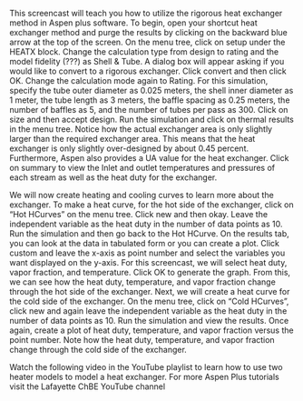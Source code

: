 This screencast will teach you how to utilize the rigorous heat exchanger method in Aspen plus software. To begin, open your shortcut heat exchanger method and purge the results by clicking on the backward blue arrow at the top of the screen. On the menu tree, click on setup under the HEATX block. Change the calculation type from design to rating and the model fidelity (???) as Shell & Tube. A dialog box will appear asking if you would like to convert to a rigorous exchanger. Click convert and then click OK. Change the calculation mode again to Rating. For this simulation, specify the tube outer diameter as 0.025 meters, the shell inner diameter as 1 meter, the tube length as 3 meters, the baffle spacing as 0.25 meters, the number of baffles as 5, and the number of tubes per pass as 300. Click on size and then accept design. Run the simulation and click on thermal results in the menu tree. Notice how the actual exchanger area is only slightly larger than the required exchanger area. This means that the heat exchanger is only slightly over-designed by about 0.45 percent. Furthermore, Aspen also provides a UA value for the heat exchanger. Click on summary to view the Inlet and outlet temperatures and pressures of each stream as well as the heat duty for the exchanger. 

We will now create heating and cooling curves to learn more about the exchanger. To make a heat curve, for the hot side of the exchanger, click on “Hot HCurves” on the menu tree. Click new and then okay. Leave the independent variable as the heat duty in the number of data points as 10. Run the simulation and then go back to the Hot HCurve. On the results tab, you can look at the data in tabulated form or you can create a plot. Click custom and leave the x-axis as point number and select the variables you want displayed on the y-axis. For this screencast, we will select heat duty, vapor fraction, and temperature. Click OK to generate the graph. From this, we can see how the heat duty, temperature, and vapor fraction change through the hot side of the exchanger. Next, we will create a heat curve for the cold side of the exchanger. On the menu tree, click on “Cold HCurves”, click new and again leave the independent variable as the heat duty in the number of data points as 10. Run the simulation and view the results. Once again, create a plot of heat duty, temperature, and vapor fraction versus the point number. Note how the heat duty, temperature, and vapor fraction change through the cold side of the exchanger. 

Watch the following video in the YouTube playlist to learn how to use two heater models to model a heat exchanger. For more Aspen Plus tutorials visit the Lafayette ChBE YouTube channel
